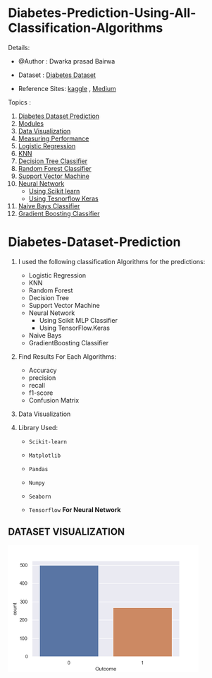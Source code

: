 # Diabetes-Prediction-Using-All-Classification-Algorithms

Details:

   * @Author : Dwarka prasad Bairwa

   * Dataset : [Diabetes Dataset](https://www.kaggle.com/uciml/pima-indians-diabetes)

   * Reference Sites: [kaggle](https://www.kaggle.com/) ,  [Medium](https://www.medium.com/)

Topics :

   1. [Diabetes Dataset Prediction](#Diabetes-Dataset-Prediction)
   2. [Modules](#Modules)
   3. [Data Visualization](#Data-Visualization)
   4. [Measuring Performance](#Measuring-Performance)
   5. [Logistic Regression](#Logistic-Regression)
   6. [KNN](#KNN)
   7. [Decision Tree Classifier](#Decision-Tree-Classifier)
   8. [Random Forest Classifier](#Random-Forest-Classifier)
   9. [Support Vector Machine](#Support-Vector-Machine)
   10. [Neural Network](#Neural-Network)
          * [Using Scikit learn](#Using-Scikit-Learn)
          * [Using Tesnorflow Keras](#Using-Tesnorflow-Keras)
   11. [Naive Bays Classifier](#Naive-Bays-Classifier)
   12. [Gradient Boosting Classifier](#Gradient-Boosting-Classifier)

# Diabetes-Dataset-Prediction

1. I used the following classification Algorithms for the predictions:

   * Logistic Regression
   * KNN
   * Random Forest
   * Decision Tree
   * Support Vector Machine
   * Neural Network
      * Using Scikit MLP Classifier
      * Using TensorFlow.Keras
   * Naive Bays
   * GradientBoosting Classifier

2. Find Results For Each Algorithms:

   * Accuracy
   * precision
   * recall
   * f1-score
   * Confusion Matrix

3. Data Visualization

4. Library Used:

   * `Scikit-learn`

   * `Matplotlib`

   * `Pandas`

   * `Numpy`

   * `Seaborn`

   * `Tensorflow` __For Neural Network__
   
## DATASET VISUALIZATION

![count](count.png)


